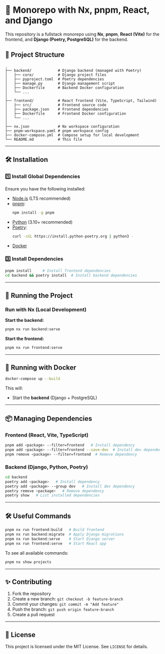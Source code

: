 # 🚀 Monorepo with Nx, pnpm, React, and Django

This repository is a fullstack monorepo using **Nx**, **pnpm**, **React (Vite)** for the frontend, and **Django (Poetry, PostgreSQL)** for the backend.

## 📂 Project Structure

```
.
├── backend/            # Django backend (managed with Poetry)
│   ├── core/           # Django project files
│   ├── pyproject.toml  # Poetry dependencies
│   ├── manage.py       # Django management script
│   ├── Dockerfile      # Backend Docker configuration
│   └── ...
│
├── frontend/           # React frontend (Vite, TypeScript, Tailwind)
│   ├── src/            # Frontend source code
│   ├── package.json    # Frontend dependencies
│   ├── Dockerfile      # Frontend Docker configuration
│   └── ...
│
├── nx.json             # Nx workspace configuration
├── pnpm-workspace.yaml # pnpm workspace config
├── docker-compose.yml  # Compose setup for local development
└── README.md           # This file
```

---

## 🛠️ Installation

### **1️⃣ Install Global Dependencies**

Ensure you have the following installed:

- [Node.js](https://nodejs.org/) (LTS recommended)
- [pnpm](https://pnpm.io/):
  ```sh
  npm install -g pnpm
  ```
- [Python](https://www.python.org/) (3.10+ recommended)
- [Poetry](https://python-poetry.org/):
  ```sh
  curl -sSL https://install.python-poetry.org | python3 -
  ```
- [Docker](https://www.docker.com/)

### **3️⃣ Install Dependencies**

```sh
pnpm install     # Install frontend dependencies
cd backend && poetry install  # Install backend dependencies
```

---

## 🚀 Running the Project

### **Run with Nx (Local Development)**

**Start the backend:**

```sh
pnpm nx run backend:serve
```

**Start the frontend:**

```sh
pnpm nx run frontend:serve
```

---

## 🐳 Running with Docker

```sh
docker-compose up --build
```

This will:
- Start the **backend** (Django + PostgreSQL)

---

## 📦 Managing Dependencies

### **Frontend (React, Vite, TypeScript)**

```sh
pnpm add <package> --filter=frontend   # Install dependency
pnpm add <package> --filter=frontend --save-dev  # Install dev dependency
pnpm remove <package> --filter=frontend  # Remove dependency
```

### **Backend (Django, Python, Poetry)**

```sh
cd backend
poetry add <package>   # Install dependency
poetry add <package> --group dev   # Install dev dependency
poetry remove <package>   # Remove dependency
poetry show   # List installed dependencies
```

---

## 🛠 Useful Commands

```sh
pnpm nx run frontend:build   # Build frontend
pnpm nx run backend:migrate  # Apply Django migrations
pnpm nx run backend:serve    # Start Django server
pnpm nx run frontend:serve   # Start React app
```

To see all available commands:

```sh
pnpm nx show projects
```

---

## ✨ Contributing

1. Fork the repository
2. Create a new branch: `git checkout -b feature-branch`
3. Commit your changes: `git commit -m "Add feature"`
4. Push the branch: `git push origin feature-branch`
5. Create a pull request

---

## 📝 License

This project is licensed under the MIT License. See `LICENSE` for details.